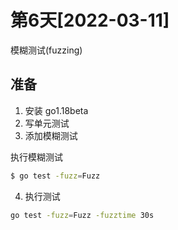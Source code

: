 # 第6天[2022-03-11]

模糊测试(fuzzing)

## 准备

1. 安装 go1.18beta
2. 写单元测试
3. 添加模糊测试

执行模糊测试

```sh
$ go test -fuzz=Fuzz
```

4. 执行测试

```sh
go test -fuzz=Fuzz -fuzztime 30s
```